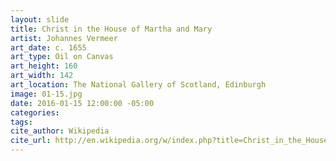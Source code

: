 ```yaml
---
layout: slide
title: Christ in the House of Martha and Mary
artist: Johannes Vermeer
art_date: c. 1655
art_type: Oil on Canvas
art_height: 160
art_width: 142
art_location: The National Gallery of Scotland, Edinburgh
image: 01-15.jpg
date: 2016-01-15 12:00:00 -05:00
categories:
tags:
cite_author: Wikipedia
cite_url: http://en.wikipedia.org/w/index.php?title=Christ_in_the_House_of_Martha_and_Mary_(Vermeer)&oldid=589481499
---
```

